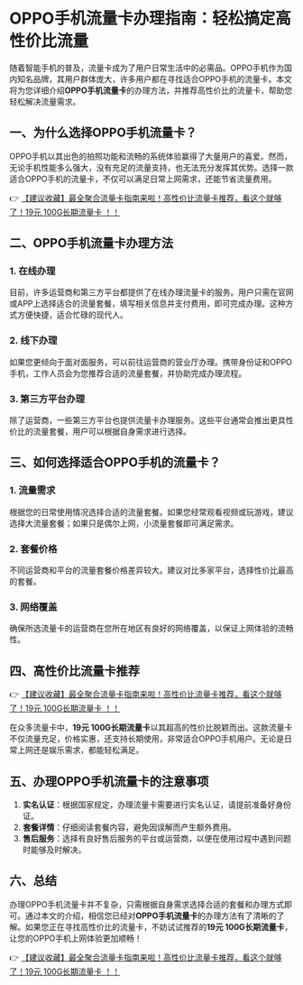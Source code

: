 # OPPO手机流量卡办理指南：轻松搞定高性价比流量

随着智能手机的普及，流量卡成为了用户日常生活中的必需品。OPPO手机作为国内知名品牌，其用户群体庞大，许多用户都在寻找适合OPPO手机的流量卡。本文将为您详细介绍**OPPO手机流量卡**的办理方法，并推荐高性价比的流量卡，帮助您轻松解决流量需求。

## 一、为什么选择OPPO手机流量卡？

OPPO手机以其出色的拍照功能和流畅的系统体验赢得了大量用户的喜爱。然而，无论手机性能多么强大，没有充足的流量支持，也无法充分发挥其优势。选择一款适合OPPO手机的流量卡，不仅可以满足日常上网需求，还能节省流量费用。

👉 [【建议收藏】最全聚合流量卡指南来啦！高性价比流量卡推荐，看这个就够了！19元 100G长期流量卡 ！！](https://bit.ly/Liuliangka)

## 二、OPPO手机流量卡办理方法

### 1. 在线办理
目前，许多运营商和第三方平台都提供了在线办理流量卡的服务。用户只需在官网或APP上选择适合的流量套餐，填写相关信息并支付费用，即可完成办理。这种方式方便快捷，适合忙碌的现代人。

### 2. 线下办理
如果您更倾向于面对面服务，可以前往运营商的营业厅办理。携带身份证和OPPO手机，工作人员会为您推荐合适的流量套餐，并协助完成办理流程。

### 3. 第三方平台办理
除了运营商，一些第三方平台也提供流量卡办理服务。这些平台通常会推出更具性价比的流量套餐，用户可以根据自身需求进行选择。

## 三、如何选择适合OPPO手机的流量卡？

### 1. 流量需求
根据您的日常使用情况选择合适的流量套餐。如果您经常观看视频或玩游戏，建议选择大流量套餐；如果只是偶尔上网，小流量套餐即可满足需求。

### 2. 套餐价格
不同运营商和平台的流量套餐价格差异较大。建议对比多家平台，选择性价比最高的套餐。

### 3. 网络覆盖
确保所选流量卡的运营商在您所在地区有良好的网络覆盖，以保证上网体验的流畅性。

## 四、高性价比流量卡推荐

👉 [【建议收藏】最全聚合流量卡指南来啦！高性价比流量卡推荐，看这个就够了！19元 100G长期流量卡 ！！](https://bit.ly/Liuliangka)

在众多流量卡中，**19元 100G长期流量卡**以其超高的性价比脱颖而出。这款流量卡不仅流量充足，价格实惠，还支持长期使用，非常适合OPPO手机用户。无论是日常上网还是娱乐需求，都能轻松满足。

## 五、办理OPPO手机流量卡的注意事项

1. **实名认证**：根据国家规定，办理流量卡需要进行实名认证，请提前准备好身份证。
2. **套餐详情**：仔细阅读套餐内容，避免因误解而产生额外费用。
3. **售后服务**：选择有良好售后服务的平台或运营商，以便在使用过程中遇到问题时能够及时解决。

## 六、总结

办理OPPO手机流量卡并不复杂，只需根据自身需求选择合适的套餐和办理方式即可。通过本文的介绍，相信您已经对**OPPO手机流量卡**的办理方法有了清晰的了解。如果您正在寻找高性价比的流量卡，不妨试试推荐的**19元 100G长期流量卡**，让您的OPPO手机上网体验更加顺畅！

👉 [【建议收藏】最全聚合流量卡指南来啦！高性价比流量卡推荐，看这个就够了！19元 100G长期流量卡 ！！](https://bit.ly/Liuliangka)